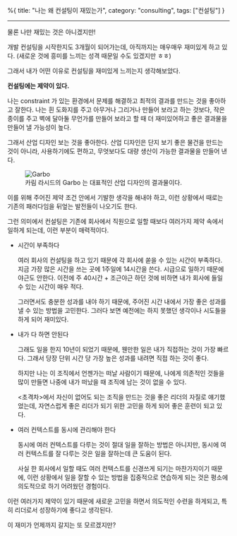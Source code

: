 %{
title: "나는 왜 컨설팅이 재밌는가",
category: "consulting",
tags: ["컨설팅"]
}

---

물론 나만 재밌는 것은 아니겠지만!

개발 컨설팅을 시작한지도 3개월이 되어가는데, 아직까지는 매우매우 재미있게 하고 있다. (새로운 것에 흥미를 느끼는 성격 때문일 수도 있겠지만 ㅎㅎ)

그래서 내가 어떤 이유로 컨설팅을 재미있게 느끼는지 생각해보았다.

**컨설팅에는 제약이 있다.**

나는 constraint 가 있는 환경에서 문제를 해결하고 최적의 결과를 만드는 것을 좋아하고 잘한다. 나는 흰 도화지를 주고 아무거나 그리거나 만들어 보라고 하는 것보다, 작은 종이를 주고 벽에 달아둘 무언가를 만들어 보라고 할 때 더 재미있어하고 좋은 결과물을 만들어 낼 가능성이 높다.

그래서 산업 디자인 보는 것을 좋아한다. 산업 디자인은 단지 보기 좋은 물건을 만드는 것이 아니라, 사용하기에도 편하고, 무엇보다도 대량 생산이 가능한 결과물을 만들어 낸다.

<figure>
  <img src="https://json.media/images/blog/20220818_garbo.jpg" alt="Garbo">
  <figcaption>카림 라시드의 Garbo 는 대표적인 산업 디자인의 결과물이다.</figcaption>
</figure>

이를 위해 주어진 제약 조건 안에서 기발한 생각을 해내야 하고, 이런 상황에서 때로는 기존의 패러다임을 뒤엎는 발전들이 나오기도 한다.

그런 의미에서 컨설팅은 기존에 회사에서 직원으로 일할 때보다 여러가지 제약 속에서 일하게 되는데, 이런 부분이 매력적이다.

- 시간이 부족하다

  여러 회사의 컨설팅을 하고 있기 때문에 각 회사에 쏟을 수 있는 시간이 부족하다. 지금 가장 많은 시간을 쓰는 곳에 1주일에 14시간을 쓴다. 시급으로 일하기 때문에 야근도 안한다. 이전에 주 40시간 + 조근야근 하던 것에 비하면 내가 회사에 들일 수 있는 시간이 매우 적다.

  그러면서도 충분한 성과를 내야 하기 때문에, 주어진 시간 내에서 가장 좋은 성과를 낼 수 있는 방법을 고민한다. 그러다 보면 예전에는 하지 못했던 생각이나 시도들을 하게 되어 재미있다.

- 내가 다 하면 안된다

  그래도 일을 한지 10년이 되었기 때문에, 웬만한 일은 내가 직접하는 것이 가장 빠르다. 그래서 당장 단위 시간 당 가장 높은 성과를 내려면 직접 하는 것이 좋다.

  하지만 나는 이 조직에서 언젠가는 떠날 사람이기 때문에, 나에게 의존적인 것들을 많이 만들면 나중에 내가 떠났을 때 조직에 남는 것이 없을 수 있다.

  <초격차>에서 자신이 없어도 되는 조직을 만드는 것을 좋은 리더의 자질로 얘기했었는데, 자연스럽게 좋은 리더가 되기 위한 고민을 하게 되어 좋은 훈련이 되고 있다.

- 여러 컨텍스트를 동시에 관리해야 한다

  동시에 여러 컨텍스트를 다루는 것이 절대 일을 잘하는 방법은 아니지만, 동시에 여러 컨텍스트를 잘 다루는 것은 일을 잘하는데 큰 도움이 된다.

  사실 한 회사에서 일할 때도 여러 컨텍스트를 신경쓰게 되기는 마찬가지이기 때문에, 이런 상황에서 일을 잘할 수 있는 방법을 집중적으로 연습하게 되는 것은 평소에 의도적으로 하기 어려웠던 경험이다.

이런 여러가지 제약이 있기 때문에 새로운 고민을 하면서 의도적인 수련을 하게되고, 특히 리더로서 성장하기에 좋다고 생각된다.

이 재미가 언제까지 갈지는 또 모르겠지만?
